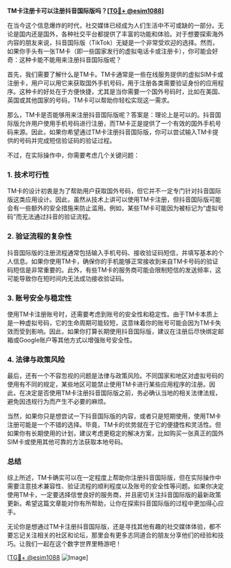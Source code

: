 **TM卡注册卡可以注册抖音国际版吗？[[TG💪+ @esim1088](https://t.me/s/esim1088)]**

在当今这个信息爆炸的时代，社交媒体已经成为人们生活中不可或缺的一部分。无论是国内还是国外，各种社交平台都提供了丰富的功能和体验。对于想要探索海外内容的朋友来说，抖音国际版（TikTok）无疑是一个非常受欢迎的选择。然而，如果你手头有一张TM卡（即一些国家发行的虚拟电话卡或注册卡），你可能会好奇：这种卡能不能用来注册抖音国际版呢？

首先，我们需要了解什么是TM卡。TM卡通常是一些在线服务提供的虚拟SIM卡或注册卡，用户可以用它来获取国外手机号码，用于注册各类需要验证身份的应用程序。这种卡的好处在于方便快捷，尤其是当你需要一个国外号码时，比如在美国、英国或其他国家的号码，TM卡可以帮助你轻松实现这一需求。

那么，TM卡是否能够用来注册抖音国际版呢？答案是：理论上是可以的。抖音国际版允许用户使用手机号码进行注册，而TM卡正是提供了一个有效的国外手机号码来源。因此，如果你希望通过TM卡注册抖音国际版，你可以尝试输入TM卡提供的号码并完成短信验证码的验证过程。

不过，在实际操作中，你需要考虑几个关键问题：

### **1. 技术可行性**
TM卡的设计初衷是为了帮助用户获取国外号码，但它并不一定专门针对抖音国际版这类应用设计。因此，虽然从技术上讲可以使用TM卡注册，但抖音国际版可能会有一些额外的安全措施来防止滥用。例如，某些TM卡可能因为被标记为“虚拟号码”而无法通过抖音的验证流程。

### **2. 验证流程的复杂性**
抖音国际版的注册流程通常包括输入手机号码、接收验证码短信，并填写基本的个人信息。如果你使用TM卡，确保你的手机能够正常接收到来自TM卡号码的验证码短信是非常重要的。此外，有些TM卡的服务商可能会限制短信的发送频率，这可能导致你在短时间内无法成功接收验证码。

### **3. 账号安全与稳定性**
使用TM卡注册账号时，还需要考虑到账号的安全性和稳定性。由于TM卡本质上是一种虚拟号码，它的生命周期可能较短，这意味着你的账号可能会因为TM卡失效而受到影响。因此，如果你打算长期使用抖音国际版，建议在注册后尽快绑定邮箱或Google账户等其他方式以增强账号安全性。

### **4. 法律与政策风险**
最后，还有一个不容忽视的问题是法律与政策风险。不同国家和地区对虚拟号码的使用有不同的规定，某些地区可能禁止使用TM卡进行某些应用程序的注册。因此，在决定是否使用TM卡注册抖音国际版之前，务必确认当地的相关法律法规，避免因违规行为而产生不必要的麻烦。

当然，如果你只是想尝试一下抖音国际版的内容，或者只是短期使用，使用TM卡注册可能是一个不错的选择。毕竟，TM卡的优势就在于它的便捷性和灵活性。但如果你有长期使用的计划，建议考虑更稳定的解决方案，比如购买一张真正的国外SIM卡或使用其他可靠的方法获取本地号码。

### **总结**
综上所述，TM卡确实可以在一定程度上帮助你注册抖音国际版，但在实际操作中需要注意技术兼容性、验证流程的顺利程度以及账号的安全性等问题。如果你决定使用TM卡，一定要选择信誉良好的服务商，并且密切关注抖音国际版的最新政策更新。希望这篇文章能对你有所帮助，让你在探索抖音国际版的过程中更加得心应手。

无论你是想通过TM卡注册抖音国际版，还是寻找其他有趣的社交媒体体验，都不要忘记关注相关的社区和论坛，那里会有更多志同道合的朋友分享他们的经验和技巧。让我们一起在这个数字世界里畅游吧！

[[TG💪+ @esim1088](https://t.me/s/esim1088) ![Image](https://i.postimg.cc/4NQfJmqS/Snipaste-2025-05-13-00-14-12.png)]